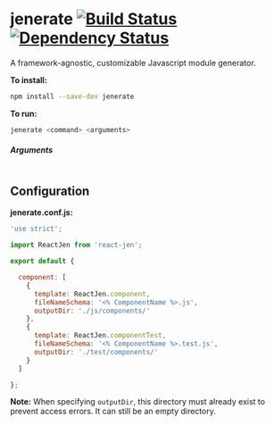 # jenerate [![Build Status](https://travis-ci.org/jeneratejs/jenerate.svg)](https://travis-ci.org/jeneratejs/jenerate) [![Dependency Status](https://david-dm.org/jeneratejs/jenerate.svg)](https://david-dm.org/jeneratejs/jenerate)

A framework-agnostic, customizable Javascript module generator.


**To install:**
```bash
npm install --save-dev jenerate
```

**To run:**
```bash
jenerate <command> <arguments>
```

##### Arguments

```bash

```

## Configuration

**jenerate.conf.js:**
```js
'use strict';

import ReactJen from 'react-jen';

export default {

  component: [
    {
      template: ReactJen.component,
      fileNameSchema: '<% ComponentName %>.js',
      outputDir: './js/components/'
    },
    {
      template: ReactJen.componentTest,
      fileNameSchema: '<% ComponentName %>.test.js',
      outputDir: './test/components/'
    }
  ]

};
```

**Note:** When specifying `outputDir`, this directory must already exist to prevent access errors. It can still be an empty directory.
